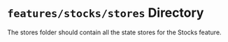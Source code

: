 # `features/stocks/stores` Directory

The stores folder should contain all the state stores for the Stocks feature.
